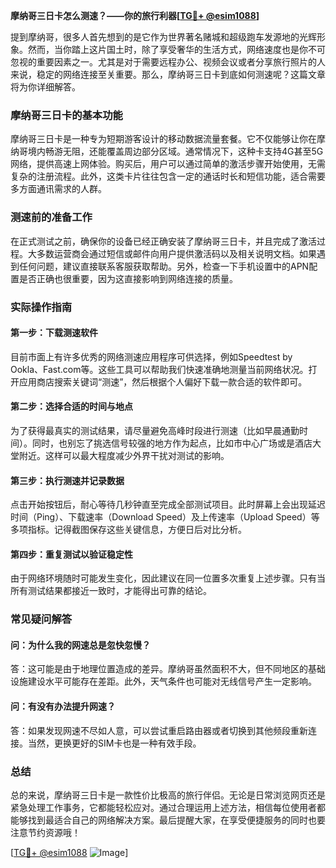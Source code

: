 **摩纳哥三日卡怎么测速？——你的旅行利器[[TG💪+ @esim1088](https://t.me/s/esim1088)]**

提到摩纳哥，很多人首先想到的是它作为世界著名赌城和超级跑车发源地的光辉形象。然而，当你踏上这片国土时，除了享受奢华的生活方式，网络速度也是你不可忽视的重要因素之一。尤其是对于需要远程办公、视频会议或者分享旅行照片的人来说，稳定的网络连接至关重要。那么，摩纳哥三日卡到底如何测速呢？这篇文章将为你详细解答。

### **摩纳哥三日卡的基本功能**

摩纳哥三日卡是一种专为短期游客设计的移动数据流量套餐。它不仅能够让你在摩纳哥境内畅游无阻，还能覆盖周边部分区域。通常情况下，这种卡支持4G甚至5G网络，提供高速上网体验。购买后，用户可以通过简单的激活步骤开始使用，无需复杂的注册流程。此外，这类卡片往往包含一定的通话时长和短信功能，适合需要多方面通讯需求的人群。

### **测速前的准备工作**

在正式测试之前，确保你的设备已经正确安装了摩纳哥三日卡，并且完成了激活过程。大多数运营商会通过短信或邮件向用户提供激活码以及相关说明文档。如果遇到任何问题，建议直接联系客服获取帮助。另外，检查一下手机设置中的APN配置是否正确也很重要，因为这直接影响到网络连接的质量。

### **实际操作指南**

#### **第一步：下载测速软件**
目前市面上有许多优秀的网络测速应用程序可供选择，例如Speedtest by Ookla、Fast.com等。这些工具可以帮助我们快速准确地测量当前网络状况。打开应用商店搜索关键词“测速”，然后根据个人偏好下载一款合适的软件即可。

#### **第二步：选择合适的时间与地点**
为了获得最真实的测试结果，请尽量避免高峰时段进行测速（比如早晨通勤时间）。同时，也别忘了挑选信号较强的地方作为起点，比如市中心广场或是酒店大堂附近。这样可以最大程度减少外界干扰对测试的影响。

#### **第三步：执行测速并记录数据**
点击开始按钮后，耐心等待几秒钟直至完成全部测试项目。此时屏幕上会出现延迟时间（Ping）、下载速率（Download Speed）及上传速率（Upload Speed）等多项指标。记得截图保存这些关键信息，方便日后对比分析。

#### **第四步：重复测试以验证稳定性**
由于网络环境随时可能发生变化，因此建议在同一位置多次重复上述步骤。只有当所有测试结果都接近一致时，才能得出可靠的结论。

### **常见疑问解答**

#### **问：为什么我的网速总是忽快忽慢？**
答：这可能是由于地理位置造成的差异。摩纳哥虽然面积不大，但不同地区的基础设施建设水平可能存在差距。此外，天气条件也可能对无线信号产生一定影响。

#### **问：有没有办法提升网速？**
答：如果发现网速不尽如人意，可以尝试重启路由器或者切换到其他频段重新连接。当然，更换更好的SIM卡也是一种有效手段。

### **总结**

总的来说，摩纳哥三日卡是一款性价比极高的旅行伴侣。无论是日常浏览网页还是紧急处理工作事务，它都能轻松应对。通过合理运用上述方法，相信每位使用者都能够找到最适合自己的网络解决方案。最后提醒大家，在享受便捷服务的同时也要注意节约资源哦！

[[TG💪+ @esim1088](https://t.me/s/esim1088) ![Image](https://i.postimg.cc/4NQfJmqS/Snipaste-2025-05-13-00-14-12.png)]